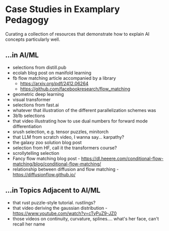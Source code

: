 # Case Studies in Examplary Pedagogy

Curating a collection of resources that demonstrate how to explain AI concepts particularly well.

##  ...in AI/ML

* selections from distill.pub
* ecolah blog post on manifold learning
* fb flow matching article accompanied by a library
  * https://arxiv.org/pdf/2412.06264
  * https://github.com/facebookresearch/flow_matching
* geometric deep learning
* visual transformer
* selections from fast.ai
* whatever that illustration of the different parallelization schemes was
* 3b1b selections
* that video illustrating how to use dual numbers for forward mode differentiation
* srush selection, e.g. tensor puzzles, minitorch
* that LLM from scratch video, I wanna say... karpathy?
* the galaxy zoo solution blog post
* selection from HF, call it the transformers course?
* scrollytelling selection
* Fancy flow matching blog post - https://dl.heeere.com/conditional-flow-matching/blog/conditional-flow-matching/
* relationship between diffusion and flow matching - https://diffusionflow.github.io/

## ...in Topics Adjacent to AI/ML

* that rust puzzle-style tutorial. rustlings?
* that video deriving the gaussian distribution - https://www.youtube.com/watch?v=cTyPuZ9-JZ0
* those videos on continuity, curvature, splines.... what's her face, can't recall her name
